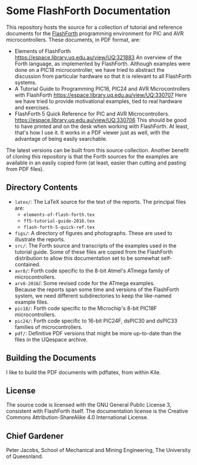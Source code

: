 # Some FlashForth Documentation
This repository hosts the source for a collection of tutorial and 
reference documents for the [FlashForth](http://www.flashforth.com) 
programming environment for PIC and AVR microcontrollers.
These documents, in PDF format, are:

* Elements of FlashForth https://espace.library.uq.edu.au/view/UQ:321883
  An overview of the Forth language, as implemented by FlashForth.
  Although examples were done on a PIC18 microcontroller, 
  we have tried to abstract the discussion from particular hardware
  so that it is relevant to all FlashForth systems.
* A Tutorial Guide to Programming PIC18, PIC24 and AVR Microcontrollers with FlashForth
  https://espace.library.uq.edu.au/view/UQ:330707
  Here we have tried to provide motivational examples, tied to real hardware and exercises.
* FlashForth 5 Quick Reference for PIC and AVR Microcontrollers.
  https://espace.library.uq.edu.au/view/UQ:330706
  This should be good to have printed and on the desk when working with FlashForth.
  At least, that's how I use it.
  It works in a PDF viewer just as well, with the advantage of being easily searchable.

The latest versions can be built from this source collection.
Another benefit of cloning this repository is that the Forth sources 
for the examples are available in an easily copied form
(at least, easier than cutting and pasting from PDF files).

## Directory Contents
* `latex/`: The LaTeX source for the text of the reports. 
   The principal files are: 
    * `elements-of-flash-forth.tex` 
    * `ff5-tutorial-guide-2016.tex`
    * `flash-forth-5-quick-ref.tex`
* `figs/`: A directory of figures and photographs.  These are used to 
   illustrate the reports.
* `src/`: The Forth source and transcripts of the examples used 
   in the tutorial guide.
   Some of these files are copied from the FlashForth distribution to allow 
   this documentation set to be somewhat self-contained.
* `avr8/`: Forth code specific to the 8-bit Atmel's ATmega family 
   of microcontrollers.
* `arv8-2016`/: Some revised code for the ATmega examples.  
   Because the reports span some time and versions of the FlashForth system,
   we need different subdirectories to keep the like-named example files.
* `pic18/`: Forth code specific to the Microchip's 8-bit PIC18F microcontrollers.
* `pic24/`: Forth code specific to 16-bit PIC24F, dsPIC30 and dsPIC33 
   families of microcontrollers.
* `pdf/`: Definitive PDF versions that might be more up-to-date than
   the files in the UQespace archive.
 
## Building the Documents
I like to build the PDF documents with pdflatex, from within Kile.

## License
The source code is licensed with the GNU General Public License 3, 
consistent with FlashForth itself.
The documentation license is the Creative Commons 
Attribution-ShareAlike 4.0 International License.

## Chief Gardener
Peter Jacobs, 
School of Mechanical and Mining Engineering, 
The University of Queesnland.
